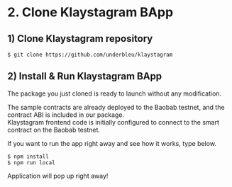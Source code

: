 # 2. Clone Klaystagram BApp

## 1\) Clone Klaystagram repository

```text
$ git clone https://github.com/underbleu/klaystagram
```

## 2\) Install & Run Klaystagram BApp

The package you just cloned is ready to launch without any modification.

The sample contracts are already deployed to the Baobab testnet, and the contract ABI is included in our package.  
Klaystagram frontend code is initially configured to connect to the smart contract on the Baobab testnet.

If you want to run the app right away and see how it works, type below.

```text
$ npm install
$ npm run local
```

Application will pop up right away!